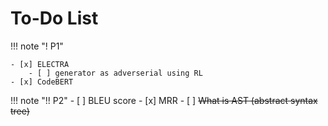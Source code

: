 # To-Do List


!!! note "! P1"

    - [x] ELECTRA
        - [ ] generator as adverserial using RL
    - [x] CodeBERT

!!! note "!! P2"
    - [ ] BLEU score
    - [x] MRR
    - [ ] ~~What is AST (abstract syntax tree)~~